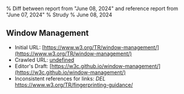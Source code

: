 % Diff between report from "June 08, 2024" and reference report from "June 07, 2024"
% Strudy
% June 08, 2024

## Window Management

- Initial URL: [https://www.w3.org/TR/window-management/](https://www.w3.org/TR/window-management/)
- Crawled URL: [undefined](undefined)
- Editor's Draft: [https://w3c.github.io/window-management/](https://w3c.github.io/window-management/)
- Inconsistent references for links: *DEL* https://www.w3.org/TR/fingerprinting-guidance/



